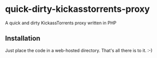 quick-dirty-kickasstorrents-proxy
============================

A quick and dirty KickassTorrents proxy written in PHP

Installation
------------
Just place the code in a web-hosted directory. That's all there is to it. :-)
